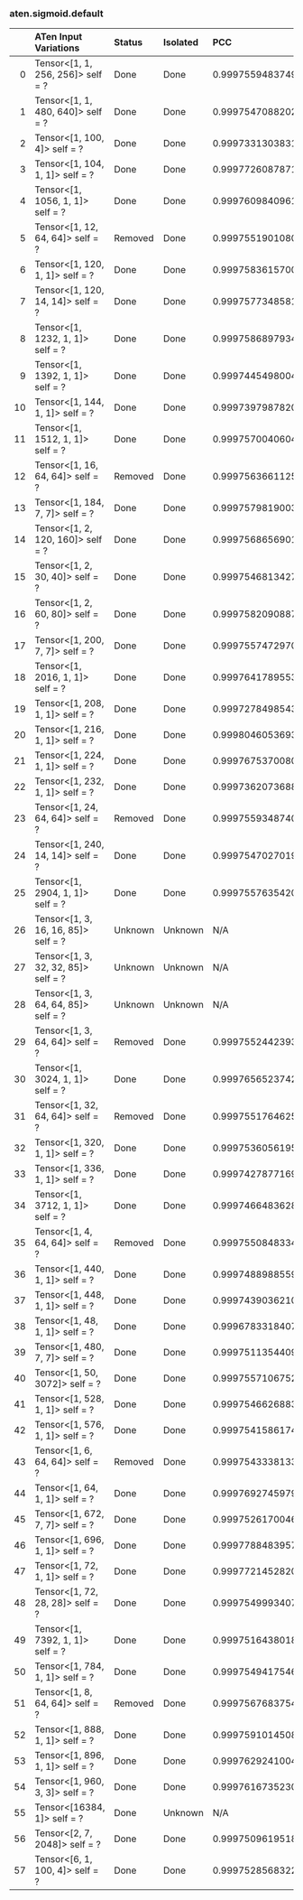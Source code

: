 ### aten.sigmoid.default
|    | ATen Input Variations               | Status   | Isolated   | PCC                | Host   |
|---:|:------------------------------------|:---------|:-----------|:-------------------|:-------|
|  0 | Tensor<[1, 1, 256, 256]> self = ?   | Done     | Done       | 0.9997559483749392 | 0      |
|  1 | Tensor<[1, 1, 480, 640]> self = ?   | Done     | Done       | 0.9997547088202636 | 0      |
|  2 | Tensor<[1, 100, 4]> self = ?        | Done     | Done       | 0.9997331303831222 | 0      |
|  3 | Tensor<[1, 104, 1, 1]> self = ?     | Done     | Done       | 0.9997726087871394 | 0      |
|  4 | Tensor<[1, 1056, 1, 1]> self = ?    | Done     | Done       | 0.9997609840961249 | 0      |
|  5 | Tensor<[1, 12, 64, 64]> self = ?    | Removed  | Done       | 0.9997551901080984 | 0      |
|  6 | Tensor<[1, 120, 1, 1]> self = ?     | Done     | Done       | 0.9997583615700153 | 0      |
|  7 | Tensor<[1, 120, 14, 14]> self = ?   | Done     | Done       | 0.9997577348581035 | 0      |
|  8 | Tensor<[1, 1232, 1, 1]> self = ?    | Done     | Done       | 0.9997586897934636 | 0      |
|  9 | Tensor<[1, 1392, 1, 1]> self = ?    | Done     | Done       | 0.999744549800402  | 0      |
| 10 | Tensor<[1, 144, 1, 1]> self = ?     | Done     | Done       | 0.9997397987820504 | 0      |
| 11 | Tensor<[1, 1512, 1, 1]> self = ?    | Done     | Done       | 0.9997570040604761 | 0      |
| 12 | Tensor<[1, 16, 64, 64]> self = ?    | Removed  | Done       | 0.9997563661125192 | 0      |
| 13 | Tensor<[1, 184, 7, 7]> self = ?     | Done     | Done       | 0.9997579819003545 | 0      |
| 14 | Tensor<[1, 2, 120, 160]> self = ?   | Done     | Done       | 0.9997568656901481 | 0      |
| 15 | Tensor<[1, 2, 30, 40]> self = ?     | Done     | Done       | 0.9997546813427678 | 0      |
| 16 | Tensor<[1, 2, 60, 80]> self = ?     | Done     | Done       | 0.9997582090887158 | 0      |
| 17 | Tensor<[1, 200, 7, 7]> self = ?     | Done     | Done       | 0.999755747297064  | 0      |
| 18 | Tensor<[1, 2016, 1, 1]> self = ?    | Done     | Done       | 0.9997641789553228 | 0      |
| 19 | Tensor<[1, 208, 1, 1]> self = ?     | Done     | Done       | 0.9997278498543286 | 0      |
| 20 | Tensor<[1, 216, 1, 1]> self = ?     | Done     | Done       | 0.9998046053693509 | 0      |
| 21 | Tensor<[1, 224, 1, 1]> self = ?     | Done     | Done       | 0.9997675370080432 | 0      |
| 22 | Tensor<[1, 232, 1, 1]> self = ?     | Done     | Done       | 0.9997362073688691 | 0      |
| 23 | Tensor<[1, 24, 64, 64]> self = ?    | Removed  | Done       | 0.9997559348740142 | 0      |
| 24 | Tensor<[1, 240, 14, 14]> self = ?   | Done     | Done       | 0.9997547027019018 | 0      |
| 25 | Tensor<[1, 2904, 1, 1]> self = ?    | Done     | Done       | 0.9997557635420786 | 0      |
| 26 | Tensor<[1, 3, 16, 16, 85]> self = ? | Unknown  | Unknown    | N/A                | N/A    |
| 27 | Tensor<[1, 3, 32, 32, 85]> self = ? | Unknown  | Unknown    | N/A                | N/A    |
| 28 | Tensor<[1, 3, 64, 64, 85]> self = ? | Unknown  | Unknown    | N/A                | N/A    |
| 29 | Tensor<[1, 3, 64, 64]> self = ?     | Removed  | Done       | 0.9997552442393474 | 0      |
| 30 | Tensor<[1, 3024, 1, 1]> self = ?    | Done     | Done       | 0.9997656523742843 | 0      |
| 31 | Tensor<[1, 32, 64, 64]> self = ?    | Removed  | Done       | 0.999755176462542  | 0      |
| 32 | Tensor<[1, 320, 1, 1]> self = ?     | Done     | Done       | 0.9997536056195377 | 0      |
| 33 | Tensor<[1, 336, 1, 1]> self = ?     | Done     | Done       | 0.9997427877169495 | 0      |
| 34 | Tensor<[1, 3712, 1, 1]> self = ?    | Done     | Done       | 0.9997466483628569 | 0      |
| 35 | Tensor<[1, 4, 64, 64]> self = ?     | Removed  | Done       | 0.9997550848334175 | 0      |
| 36 | Tensor<[1, 440, 1, 1]> self = ?     | Done     | Done       | 0.999748898855906  | 0      |
| 37 | Tensor<[1, 448, 1, 1]> self = ?     | Done     | Done       | 0.9997439036210919 | 0      |
| 38 | Tensor<[1, 48, 1, 1]> self = ?      | Done     | Done       | 0.9996783318407378 | 0      |
| 39 | Tensor<[1, 480, 7, 7]> self = ?     | Done     | Done       | 0.9997511354409726 | 0      |
| 40 | Tensor<[1, 50, 3072]> self = ?      | Done     | Done       | 0.9997557106752168 | 0      |
| 41 | Tensor<[1, 528, 1, 1]> self = ?     | Done     | Done       | 0.9997546626883549 | 0      |
| 42 | Tensor<[1, 576, 1, 1]> self = ?     | Done     | Done       | 0.9997541586174252 | 0      |
| 43 | Tensor<[1, 6, 64, 64]> self = ?     | Removed  | Done       | 0.9997543338133643 | 0      |
| 44 | Tensor<[1, 64, 1, 1]> self = ?      | Done     | Done       | 0.9997692745979153 | 0      |
| 45 | Tensor<[1, 672, 7, 7]> self = ?     | Done     | Done       | 0.9997526170046694 | 0      |
| 46 | Tensor<[1, 696, 1, 1]> self = ?     | Done     | Done       | 0.9997788483957837 | 0      |
| 47 | Tensor<[1, 72, 1, 1]> self = ?      | Done     | Done       | 0.9997721452820553 | 0      |
| 48 | Tensor<[1, 72, 28, 28]> self = ?    | Done     | Done       | 0.9997549993407807 | 0      |
| 49 | Tensor<[1, 7392, 1, 1]> self = ?    | Done     | Done       | 0.999751643801802  | 0      |
| 50 | Tensor<[1, 784, 1, 1]> self = ?     | Done     | Done       | 0.999754941754633  | 0      |
| 51 | Tensor<[1, 8, 64, 64]> self = ?     | Removed  | Done       | 0.9997567683754284 | 0      |
| 52 | Tensor<[1, 888, 1, 1]> self = ?     | Done     | Done       | 0.9997591014508471 | 0      |
| 53 | Tensor<[1, 896, 1, 1]> self = ?     | Done     | Done       | 0.999762924100455  | 0      |
| 54 | Tensor<[1, 960, 3, 3]> self = ?     | Done     | Done       | 0.999761673523039  | 0      |
| 55 | Tensor<[16384, 1]> self = ?         | Done     | Unknown    | N/A                | N/A    |
| 56 | Tensor<[2, 7, 2048]> self = ?       | Done     | Done       | 0.9997509619518227 | 0      |
| 57 | Tensor<[6, 1, 100, 4]> self = ?     | Done     | Done       | 0.9997528568322758 | 0      |

